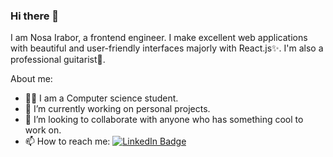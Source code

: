 ### Hi there 👋

I am Nosa Irabor, a frontend engineer. I make excellent web applications with beautiful and user-friendly interfaces majorly with React.js✨. I'm also a professional guitarist🎸.

About me:
- 👨‍🎓 I am a Computer science student.
- 🔭 I’m currently working on personal projects.
- 👯 I’m looking to collaborate with anyone who has something cool to work on.
- 📫 How to reach me: <span><a href="https://www.linkedin.com/in/nosa-irabor-a4a2531a2">
    <img src="https://img.shields.io/badge/LinkedIn-blue?style=for-the-badge&logo=linkedin&logoColor=white" alt="LinkedIn Badge"/>
  </a>

<!--
**nosairabor/nosairabor** is a ✨ _special_ ✨ repository because its `README.md` (this file) appears on your GitHub profile.


- 😄 Pronouns: ...

-->

